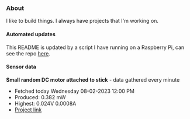 ### About
I like to build things. I always have projects that I'm working on.

#### Automated updates
This README is updated by a script I have running on a Raspberry Pi, can see the repo [here](https://github.com/jdc-cunningham/raspi-git-repo-updater).

#### Sensor data


**Small random DC motor attached to stick** - data gathered every minute
- Fetched today Wednesday 08-02-2023 12:00 PM
- Produced: 0.382 mW
- Highest: 0.024V 0.0008A
- [Project link](https://github.com/jdc-cunningham/turbine-raspi)